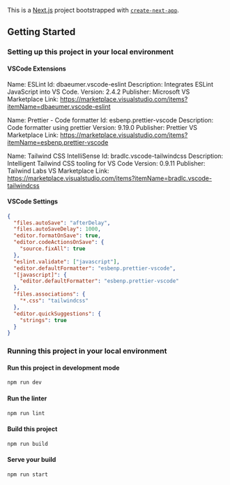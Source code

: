 This is a [Next.js](https://nextjs.org/) project bootstrapped with [`create-next-app`](https://github.com/vercel/next.js/tree/canary/packages/create-next-app).

## Getting Started

### Setting up this project in your local environment

#### VSCode Extensions

Name: ESLint
Id: dbaeumer.vscode-eslint
Description: Integrates ESLint JavaScript into VS Code.
Version: 2.4.2
Publisher: Microsoft
VS Marketplace Link: https://marketplace.visualstudio.com/items?itemName=dbaeumer.vscode-eslint

Name: Prettier - Code formatter
Id: esbenp.prettier-vscode
Description: Code formatter using prettier
Version: 9.19.0
Publisher: Prettier
VS Marketplace Link: https://marketplace.visualstudio.com/items?itemName=esbenp.prettier-vscode

Name: Tailwind CSS IntelliSense
Id: bradlc.vscode-tailwindcss
Description: Intelligent Tailwind CSS tooling for VS Code
Version: 0.9.11
Publisher: Tailwind Labs
VS Marketplace Link: https://marketplace.visualstudio.com/items?itemName=bradlc.vscode-tailwindcss

#### VSCode Settings

```json
{
  "files.autoSave": "afterDelay",
  "files.autoSaveDelay": 1000,
  "editor.formatOnSave": true,
  "editor.codeActionsOnSave": {
    "source.fixAll": true
  },
  "eslint.validate": ["javascript"],
  "editor.defaultFormatter": "esbenp.prettier-vscode",
  "[javascript]": {
    "editor.defaultFormatter": "esbenp.prettier-vscode"
  },
  "files.associations": {
    "*.css": "tailwindcss"
  },
  "editor.quickSuggestions": {
    "strings": true
  }
}
```

### Running this project in your local environment

#### Run this project in development mode

```bash
npm run dev
```

#### Run the linter

```bash
npm run lint
```

#### Build this project

```bash
npm run build
```

#### Serve your build

```bash
npm run start
```
